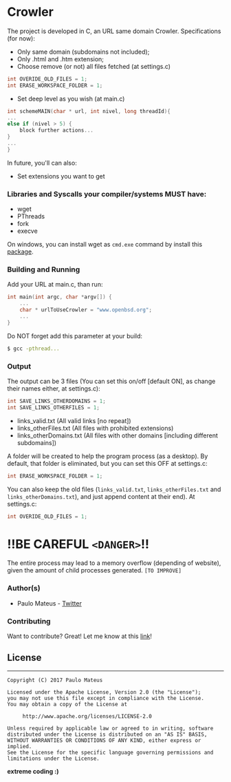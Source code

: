 # Crowler

The project is developed in C, an URL same domain Crowler. Specifications (for now):
  - Only same domain (subdomains not included);
  - Only .html and .htm extension;
  - Choose remove (or not) all files fetched (at settings.c)
```c
int OVERIDE_OLD_FILES = 1;
int ERASE_WORKSPACE_FOLDER = 1;
```
  - Set deep level as you wish (at main.c)
  ```c
  int schemeMAIN(char * url, int nivel, long threadId){
  ...
  else if (nivel > 5) {
      block further actions...
  }
  ...
  }
  ```
  
In future, you'll can also:
  - Set extensions you want to get

### Libraries and Syscalls your compiler/systems MUST have:
* wget
* PThreads
* fork
* execve

On windows, you can install wget as `cmd.exe` command by install this [package][wget].

### Building and Running
Add your URL at main.c, than run:
```c
int main(int argc, char *argv[]) {
    ...
    char * urlToUseCrowler = "www.openbsd.org";
    ...
}
```
Do NOT forget add this parameter at your build:
```sh
$ gcc -pthread...
```
### Output
The output can be 3 files (You can set this on/off [default ON], as change their names either, at settings.c):
```c
int SAVE_LINKS_OTHERDOMAINS = 1;
int SAVE_LINKS_OTHERFILES = 1;
```
  - links_valid.txt (All valid links [no repeat])
  - links_otherFiles.txt (All files with prohibited extensions)
  - links_otherDomains.txt (All files with other domains [including different subdomains])

A folder  will be created to help the program process (as a desktop). By default, that folder is eliminated, but you can set this OFF at settings.c:
```c
int ERASE_WORKSPACE_FOLDER = 1;
```
You can also keep the old files (`links_valid.txt`, `links_otherFiles.txt` and `links_otherDomains.txt`), and just append content at their end). At settings.c:
```c
int OVERIDE_OLD_FILES = 1;
```
# !!BE CAREFUL `<DANGER>`!!
The entire process may lead to a memory overflow (depending of website), given the amount of child processes generated. `[TO IMPROVE]`

### Author(s)
 - Paulo Mateus - [Twitter][PMattLink]

### Contributing

Want to contribute? Great! Let me know at this [link][contributing]!

## License
---
    Copyright (C) 2017 Paulo Mateus

    Licensed under the Apache License, Version 2.0 (the "License");
    you may not use this file except in compliance with the License.
    You may obtain a copy of the License at

         http://www.apache.org/licenses/LICENSE-2.0

    Unless required by applicable law or agreed to in writing, software
    distributed under the License is distributed on an "AS IS" BASIS,
    WITHOUT WARRANTIES OR CONDITIONS OF ANY KIND, either express or implied.
    See the License for the specific language governing permissions and
    limitations under the License.
**extreme coding :)**

   [PMattLink]: <http://twitter.com/paulomatew>
   [wget]: <http://gnuwin32.sourceforge.net/packages/wget.htm>
   [contributing]: <https://github.com/TroniPM/Crowler/issues/new>
